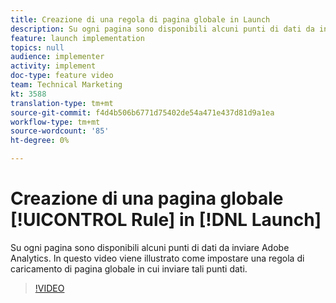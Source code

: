 ```yaml
---
title: Creazione di una regola di pagina globale in Launch
description: Su ogni pagina sono disponibili alcuni punti di dati da inviare  Adobe Analytics. In questo video viene illustrato come impostare una regola di caricamento pagina globale per l’invio di tali punti dati.
feature: launch implementation
topics: null
audience: implementer
activity: implement
doc-type: feature video
team: Technical Marketing
kt: 3588
translation-type: tm+mt
source-git-commit: f4d4b506b6771d75402de54a471e437d81d9a1ea
workflow-type: tm+mt
source-wordcount: '85'
ht-degree: 0%

---
```



# Creazione di una pagina globale [!UICONTROL Rule] in [!DNL Launch]

Su ogni pagina sono disponibili alcuni punti di dati da inviare  Adobe Analytics. In questo video viene illustrato come impostare una regola di caricamento di pagina globale in cui inviare tali punti dati.

>[!VIDEO](https://video.tv.adobe.com/v/28769/?quality=12)
